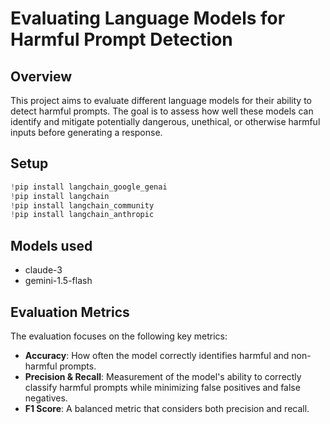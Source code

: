 # Evaluating Language Models for Harmful Prompt Detection

## Overview

This project aims to evaluate different language models for their ability to detect harmful prompts. The goal is to assess how well these models can identify and mitigate potentially dangerous, unethical, or otherwise harmful inputs before generating a response.

## Setup
```python
!pip install langchain_google_genai
!pip install langchain
!pip install langchain_community
!pip install langchain_anthropic
```

## Models used
- claude-3
- gemini-1.5-flash

## Evaluation Metrics

The evaluation focuses on the following key metrics:

- **Accuracy**: How often the model correctly identifies harmful and non-harmful prompts.
- **Precision & Recall**: Measurement of the model's ability to correctly classify harmful prompts while minimizing false positives and false negatives.
- **F1 Score**: A balanced metric that considers both precision and recall.
